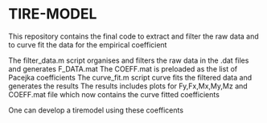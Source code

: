 # TIRE-MODEL
This repository contains the final code to extract and filter the raw data and to curve fit the data for the empirical coefficient

The filter_data.m script organises and filters the raw data in the .dat files and generates F_DATA.mat 
The COEFF.mat is preloaded as the list of Pacejka coefficients 
The curve_fit.m script curve fits the filtered data and generates the results 
The results includes plots for Fy,Fx,Mx,My,Mz and COEFF.mat file which now contains the curve fitted coefficients 

One can develop a tiremodel using these coefficents 
